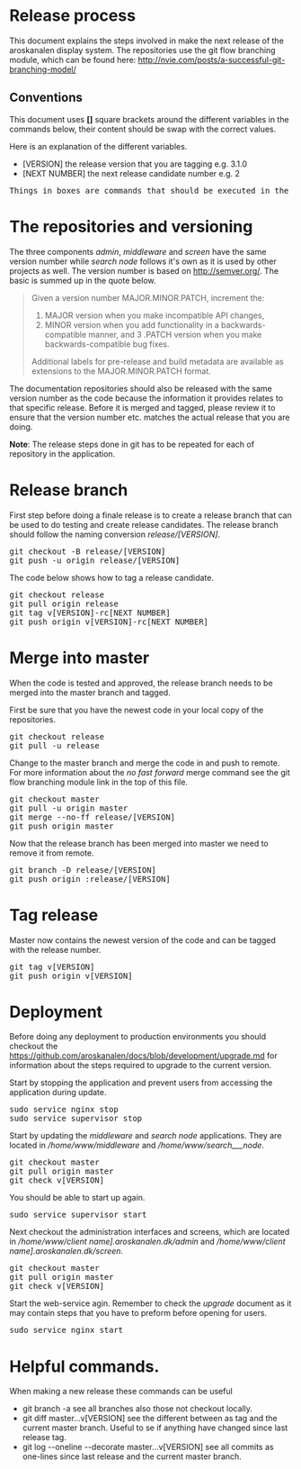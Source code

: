 # Release process
This document explains the steps involved in make the next release of the aroskanalen display system. The repositories use the git flow branching module, which can be found here: http://nvie.com/posts/a-successful-git-branching-model/


## Conventions
This document uses __[]__ square brackets around the different variables in the commands below, their content should be swap with the correct values.

Here is an explanation of the different variables.

  * [VERSION] the release version that you are tagging e.g. 3.1.0
  * [NEXT NUMBER] the next release candidate number e.g. 2
  
<pre>
Things in boxes are commands that should be executed in the terminal.
</pre>

# The repositories and versioning
The three components _admin_, _middleware_ and _screen_ have the same version number while _search node_ follows it's own as it is used by other projects as well. The version number is based on http://semver.org/. The basic is summed up in the quote below.

> Given a version number MAJOR.MINOR.PATCH, increment the:
>
>    1. MAJOR version when you make incompatible API changes,
>    2. MINOR version when you add functionality in a backwards-compatible manner, and
>    3 .PATCH version when you make backwards-compatible bug fixes.
>
> Additional labels for pre-release and build metadata are available as extensions to the MAJOR.MINOR.PATCH format.

The documentation repositories should also be released with the same version number as the code because the information it provides relates to that specific release. Before it is merged and tagged, please review it to ensure that the version number etc. matches the actual release that you are doing.

__Note__: The release steps done in git has to be repeated for each of repository in the application.

# Release branch
First step before doing a finale release is to create a release branch that can be used to do testing and create release candidates. The release branch should follow the naming conversion _release/[VERSION]_.

<pre>
git checkout -B release/[VERSION]
git push -u origin release/[VERSION]
</pre>

The code below shows how to tag a release candidate.
<pre>
git checkout release
git pull origin release
git tag v[VERSION]-rc[NEXT NUMBER]
git push origin v[VERSION]-rc[NEXT NUMBER]
</pre>

# Merge into master
When the code is tested and approved, the release branch needs to be merged into the master branch and tagged.

First be sure that you have the newest code in your local copy of the repositories.
<pre>
git checkout release
git pull -u release
</pre>

Change to the master branch and merge the code in and push to remote. For more information about the _no fast forward_ merge command see the git flow branching module link in the top of this file.
<pre>
git checkout master
git pull -u origin master
git merge --no-ff release/[VERSION]
git push origin master
</pre>

Now that the release branch has been merged into master we need to remove it from remote.
<pre>
git branch -D release/[VERSION]
git push origin :release/[VERSION]
</pre>

# Tag release
Master now contains the newest version of the code and can be tagged with the release number.
<pre>
git tag v[VERSION]
git push origin v[VERSION]
</pre>


# Deployment

Before doing any deployment to production environments you should checkout the https://github.com/aroskanalen/docs/blob/development/upgrade.md for information about the steps required to upgrade to the current version.

Start by stopping the application and prevent users from accessing the application during update.
<pre>
sudo service nginx stop
sudo service supervisor stop
</pre>

Start by updating the _middleware_ and _search node_ applications. They are located in _/home/www/middleware_ and _/home/www/search___node_.
<pre>
git checkout master
git pull origin master
git check v[VERSION]
</pre>

You should be able to start up again.
<pre>
sudo service supervisor start
</pre>


Next checkout the administration interfaces and screens, which are located in _/home/www/client name].aroskanalen.dk/admin_ and _/home/www/client name].aroskanalen.dk/screen_.

<pre>
git checkout master
git pull origin master
git check v[VERSION]
</pre>


Start the web-service agin. Remember to check the _upgrade_ document as it may contain steps that you have to preform before opening for users.
<pre>
sudo service nginx start
</pre>


# Helpful commands.
When making a new release these commands can be useful

 * git branch -a see all branches also those not checkout locally.
 * git diff master...v[VERSION] see the different between as tag and the current master branch. Useful to se if anything have changed since last release tag.
 * git log --oneline --decorate master...v[VERSION] see all commits as one-lines since last release and the current master branch.
 


